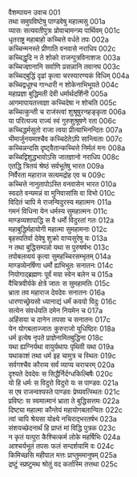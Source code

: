 वैशम्पायन उवाच	001  
तथा समुपविष्टेषु पाण्डवेषु महात्मसु	001a  
व्यासः सत्यवतीपुत्रः प्रोवाचामन्त्र्य पार्थिवम्	001c  
धृतराष्ट्र महाबाहो कच्चित्ते वर्धते तपः	002a  
कच्चिन्मनस्ते प्रीणाति वनवासे नराधिप	002c  
कच्चिद्धृदि न ते शोको राजन्पुत्रविनाशजः	003a  
कच्चिज्ज्ञानानि सर्वाणि प्रसन्नानि तवानघ	003c  
कच्चिद्बुद्धिं दृढां कृत्वा चरस्यारण्यकं विधिम्	004a  
कच्चिद्वधूश्च गान्धारी न शोकेनाभिभूयते	004c  
महाप्रज्ञा बुद्धिमती देवी धर्मार्थदर्शिनी	005a  
आगमापायतत्त्वज्ञा कच्चिदेषा न शोचति	005c  
कच्चित्कुन्ती च राजंस्त्वां शुश्रूषुरनहङ्कृता	006a  
या परित्यज्य राज्यं स्वं गुरुशुश्रूषणे रता	006c  
कच्चिद्धर्मसुतो राजा त्वया प्रीत्याभिनन्दितः	007a  
भीमार्जुनयमाश्चैव कच्चिदेतेऽपि सान्त्विताः	007c  
कच्चिन्नन्दसि दृष्ट्वैतान्कच्चित्ते निर्मलं मनः	008a  
कच्चिद्विशुद्धभावोऽसि जातज्ञानो नराधिप	008c  
एतद्धि त्रितयं श्रेष्ठं सर्वभूतेषु भारत	009a  
निर्वैरता महाराज सत्यमद्रोह एव च	009c  
कच्चित्ते नानुतापोऽस्ति वनवासेन भारत	010a  
स्वदते वन्यमन्नं वा मुनिवासांसि वा विभो	010c  
विदितं चापि मे राजन्विदुरस्य महात्मनः	011a  
गमनं विधिना येन धर्मस्य सुमहात्मनः	011c  
माण्डव्यशापाद्धि स वै धर्मो विदुरतां गतः	012a  
महाबुद्धिर्महायोगी महात्मा सुमहामनाः	012c  
बृहस्पतिर्वा देवेषु शुक्रो वाप्यसुरेषु यः	013a  
न तथा बुद्धिसम्पन्नो यथा स पुरुषर्षभः	013c  
तपोबलव्ययं कृत्वा सुमहच्चिरसम्भृतम्	014a  
माण्डव्येनर्षिणा धर्मो ह्यभिभूतः सनातनः	014c  
नियोगाद्ब्रह्मणः पूर्वं मया स्वेन बलेन च	015a  
वैचित्रवीर्यके क्षेत्रे जातः स सुमहामतिः	015c  
भ्राता तव महाराज देवदेवः सनातनः	016a  
धारणाच्छ्रेयसो ध्यानाद्यं धर्मं कवयो विदुः	016c  
सत्येन संवर्धयति दमेन नियमेन च	017a  
अहिंसया च दानेन तपसा च सनातनः	017c  
येन योगबलाज्जातः कुरुराजो युधिष्ठिरः	018a  
धर्म इत्येष नृपते प्राज्ञेनामितबुद्धिना	018c  
यथा ह्यग्निर्यथा वायुर्यथापः पृथिवी यथा	019a  
यथाकाशं तथा धर्म इह चामुत्र च स्थितः	019c  
सर्वगश्चैव कौरव्य सर्वं व्याप्य चराचरम्	020a  
दृश्यते देवदेवः स सिद्धैर्निर्दग्धकिल्बिषैः	020c  
यो हि धर्मः स विदुरो विदुरो यः स पाण्डवः	021a  
स एष राजन्वश्यस्ते पाण्डवः प्रेष्यवत्स्थितः	021c  
प्रविष्टः स स्वमात्मानं भ्राता ते बुद्धिसत्तमः	022a  
दिष्ट्या महात्मा कौन्तेयं महायोगबलान्वितः	022c  
त्वां चापि श्रेयसा योक्ष्ये नचिराद्भरतर्षभ	023a  
संशयच्छेदनार्थं हि प्राप्तं मां विद्धि पुत्रक	023c  
न कृतं यत्पुरा कैश्चित्कर्म लोके महर्षिभिः	024a  
आश्चर्यभूतं तपसः फलं सन्दर्शयामि वः	024c  
किमिच्छसि महीपाल मत्तः प्राप्तुममानुषम्	025a  
द्रष्टुं स्प्रष्टुमथ श्रोतुं वद कर्तास्मि तत्तथा	025c  
